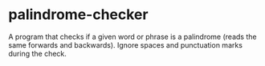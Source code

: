 # palindrome-checker
A program that checks if a given word or phrase is a palindrome (reads the same forwards and backwards). Ignore spaces and punctuation marks during the check.
